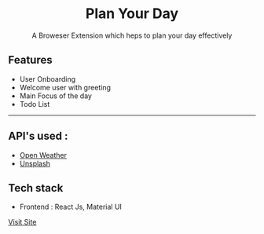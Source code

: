 <div align="center">
<h1 align="center">Plan Your Day</h1>
<p align="center">A Broweser Extension which heps to plan your day effectively</p>

</div>

## Features


- User Onboarding
- Welcome user with greeting
- Main Focus of the day
- Todo List 

---
## API's used : 
- [Open Weather](https://openweathermap.org/api)
- [Unsplash](https://unsplash.com/developers)

## Tech stack 

- Frontend : React Js, Material UI


[Visit Site](https://plan-your-day-viresh.netlify.app/)
